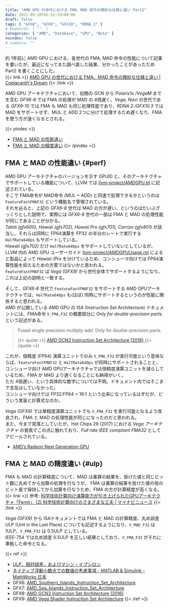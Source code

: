 ```yaml
---
title: "AMD GPU の世代における FMA、MAD 命令の微妙な仕様と違い Part2"
date: 2021-09-28T02:53:53+09:00
draft: false
tags: [ "GFX8", "GFX9", "GFX10", "RDNA_2" ]
# keywords: [ "", ]
categories: [ "AMD", "Database", "GPU", "Note" ]
noindex: false
# summary: ""
---
```


約 1年前に AMD GPU における、各世代の FMA, MAD 命令の性能について記事を書いたが、最近になってまた調べ直した結果、分かったことがあったため Part2 を書くことにした。  
{{< link >}} [AMD GPU の世代における FMA、MAD 命令の微妙な仕様と違い | Coelacanth's Dream](/posts/2020/09/16/amd-gcn-rdna-fma-mad/) {{< /link >}}

AMD GPU アーキテクチャにおいて、初期の GCN から *Polaris1x /VegaM* までを含む *GFX6-8* では FMA の処理が MAD の 4倍遅く、*Vega, Navi* の世代である *GFX9-10* では FMA も MAD も同じ処理性能であり、*RDNA 2 /GFX10.3* では MAD をサポートせず、MUL と ADD 2つに分けて処理するため遅くなり、FMA を使う方が速くなるとされる。  

{{< pindex >}}
 * [FMA と MAD の性能違い](#perf)
 * [FMA と MAD の精度違い](#ulp)
{{< /pindex >}}

## FMA と MAD の性能違い {#perf}

AMD GPU アーキテクチャのバージョンを示す GPUID と、そのアーキテクチャでサポートしている機能について、LLVM では [llvm-project/AMDGPU.td](https://github.com/llvm/llvm-project/blob/main/llvm/lib/Target/AMDGPU/AMDGPU.td) に記述されている。  
そこで FMA命令が MAD命令 (MUL + ADD) と同速で処理できるかというのは `FeatureFastFMAF32` という機能名で管理されている。  
それを辿ると、上記の *GFX6-8* 世代は MAD の方が遅い、というのはだいぶざっくりとした説明で、実際には *GFX6-8* 世代の一部は FMA と MAD の処理性能が同じであることが分かる。  
*Tahiti (gfx600), Hawaii (gfx702), Hawaii Pro (gfx701), Carrizo (gfx801)* が該当し、それらは同時に FP64演算を FP32 の半分のレートで実行する `HalfRate64Ops` もサポートしている。  
*Hawaii (gfx702)* だけ `HalfRate64Ops` をサポートしていないとしているが、LLVM 内の AMD GPU ユーザーガイド [llvm-project/AMDGPUUsage.rst](https://github.com/llvm/llvm-project/blob/main/llvm/docs/AMDGPUUsage.rst) によると製品によって *Hawaii /Pro* を分けているため、コンシューマ向けでは FP64演算性能を抑えるための方策ではないかと思われる。  
`FeatureFastFMAF32` は *Vega (GFX9)* から世代全体でサポートするようになり、これは上記の説明と一致する。  

そして、*GFX6-8* 世代で `FeatureFastFMAF32` をサポートする AMD GPUアーキテクチャでは、`HalfRate64Ops` も(ほぼ) 同時にサポートするというのが性能に関係すると思われる。  
AMD が公開している AMD GPU の ISA (Instruction Set Architecture) ドキュメントには、FMA命令 `V_FMA_F32` の概要部分に *Only for double-precision parts.* という記述がある。  

 > Fused single-precision multiply-add. Only for double-precision parts.
 >
 > {{< quote >}} [AMD GCN3 Instruction Set Architecture (2016) ](http://developer.amd.com/wordpress/media/2013/12/AMD_GCN3_Instruction_Set_Architecture_rev1.1.pdf) {{< /quote >}}

これが、倍精度 (FP64) 演算ユニットでのみ `V_FMA_F32` が実行可能という意味ならば、`FeatureFastFMAF32` と `HalfRate64Ops` が同時にサポートされることと、コンシューマ向け AMD GPUアーキテクチャでは倍精度演算ユニットを減らしているため、FMA が MAD より遅くなることにも納得がいく。  
ただ 4倍遅い、という具体的な数字については不明。ドキュメント内ではそこまで言及はしていなかった。  
コンシューマ向けでは FP32:FP64 = 16:1 という比率になっているはずだが、どういう実装と計算式なのか。  

*Vega (GFX9)* では単精度演算ユニットでも `V_FMA_F32` を実行可能となるよう改良され、FMA と MAD の処理性能が同じになったのだと思われる。  
また、今まで見落としていたが、Hot Chips 29 (2017) における *Vega アーキテクチャ* の発表でこの点に触れており、*Full rate IEEE compliant FMA32* としてアピールされている。  

 * [AMD’s Radeon Next Generation GPU](https://old.hotchips.org/wp-content/uploads/hc_archives/hc29/HC29.21-Monday-Pub/HC29.21.10-GPU-Gaming-Pub/HC29.21.120-Radeon-Vega10-Mantor-AMD-f1.pdf)

## FMA と MAD の精度違い {#ulp}

FMA も MAD の計算精度について、MAD は乗算の結果を、掛けた値と同じビット数に丸めてから加算の処理を行なうが、 FMA は乗算の結果を掛けた値の倍のビット長で保持してから加算を行なうため、FMA の方が計算精度が高くなる。  
{{< link >}} 参考: [科学技術計算向け演算能力が引き上げられたGPUアーキテクチャ「Fermi」 (2) 科学技術計算向けのさまざまな工夫 | マイナビニュース](https://news.mynavi.jp/article/20091007-nvidia_fermi/2) {{< /link >}}

*Vega (GFX9)* から ISAドキュメントでは FMA と MAD の計算精度、丸め誤差 ULP (Unit in the Last Place) についても記述するようになり、`V_MAD_F32` は 1ULP、`V_FMA_F32` は 0.5ULP としている。  
IEEE-754 では丸め誤差 0.5ULP を正しい結果としており、`V_FMA_F32` がそれに準拠した命令となる。  

{{< ref >}}
 * [ULP，相対誤差，およびマシン・イプシロン](https://jp.xlsoft.com/documents/intel/cvf/vf-html/pg/pg22_02_01_01.htm)
 * [ネイティブ浮動小数点での数値の考慮事項 - MATLAB & Simulink - MathWorks 日本](https://jp.mathworks.com/help/hdlcoder/ug/numerical-considerations-with-native-floating-point.html#bvevu5c-2)
 * GFX6: [AMD_Southern_Islands_Instruction_Set_Architecture](http://developer.amd.com/wordpress/media/2013/07/AMD_Southern_Islands_Instruction_Set_Architecture1.pdf)
 * GFX7: [AMD_Sea_Islands_Instruction_Set_Architecture](http://developer.amd.com/wordpress/media/2013/07/AMD_Sea_Islands_Instruction_Set_Architecture1.pdf)
 * GFX8: [AMD GCN3 Instruction Set Architecture (2016) ](http://developer.amd.com/wordpress/media/2013/12/AMD_GCN3_Instruction_Set_Architecture_rev1.1.pdf)
 * GFX9: [AMD Vega Shader Instruction Set Architecture](https://developer.amd.com/resources/developer-guides-manuals/)
{{< /ref >}}

